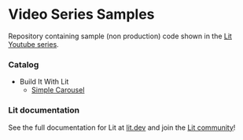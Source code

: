 # Video Series Samples

Repository containing sample (non production) code shown in the [Lit Youtube
series](https://lit.dev/youtube).

### Catalog

* Build It With Lit
  * [Simple Carousel](/build-it-with-lit/02-simple-carousel/README.md)

### Lit documentation

See the full documentation for Lit at [lit.dev](https://lit.dev) and join the
[Lit community](https://lit.dev/docs/resources/community/)!

